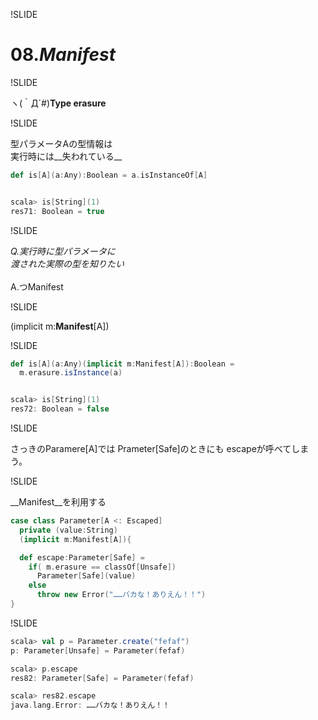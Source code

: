 !SLIDE

# 08._Manifest_

!SLIDE

ヽ(｀Д´#)__Type erasure__

!SLIDE

<span>型パラメータA</span>の型情報は<br/>
実行時には__失われている__

```scala
def is[A](a:Any):Boolean = a.isInstanceOf[A]

```

```scala

scala> is[String](1)
res71: Boolean = true
```

!SLIDE

_Q.実行時に型パラメータに_<br/>
_渡された実際の型を知りたい_
<br/>
<br/>
<span>A.つManifest</span>

!SLIDE

(<span>implicit</span> m:__Manifest__\[A\])

!SLIDE

```scala
def is[A](a:Any)(implicit m:Manifest[A]):Boolean =
  m.erasure.isInstance(a)

```

```scala

scala> is[String](1)
res72: Boolean = false
```

!SLIDE

さっきの<span>Paramere</span>[A]では
<span>Prameter</span>[Safe]のときにも
escapeが呼べてしまう。

!SLIDE

__Manifest__を利用する

```scala
case class Parameter[A <: Escaped]
  private (value:String)
  (implicit m:Manifest[A]){

  def escape:Parameter[Safe] =
    if( m.erasure == classOf[Unsafe])
      Parameter[Safe](value)
    else
      throw new Error("……バカな！ありえん！！")
}
```

!SLIDE

```scala
scala> val p = Parameter.create("fefaf")
p: Parameter[Unsafe] = Parameter(fefaf)

scala> p.escape
res82: Parameter[Safe] = Parameter(fefaf)

scala> res82.escape
java.lang.Error: ……バカな！ありえん！！
```
